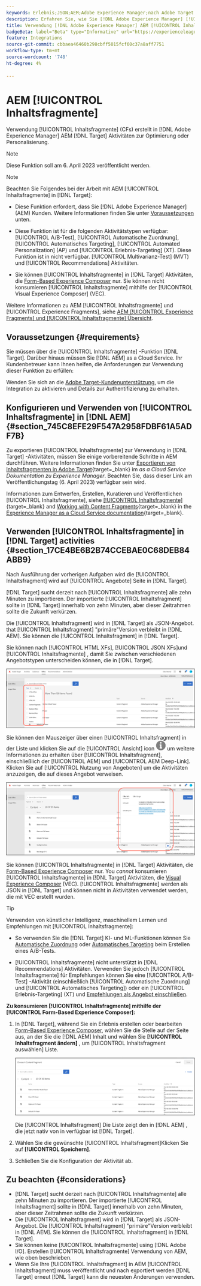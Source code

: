 ```yaml
---
keywords: Erlebnis;JSON;AEM;Adobe Experience Manager;nach Adobe Target exportieren;Inhaltsfragmente;Fragmente;CF;cf
description: Erfahren Sie, wie Sie [!DNL Adobe Experience Manager] [!UICONTROL Inhaltsfragmente] in [!DNL Adobe Target] Aktivitäten.
title: Verwendung [!DNL Adobe Experience Manager] AEM [!UICONTROL Inhaltsfragmente]?
badgeBeta: label="Beta" type="Informative" url="https://experienceleague.adobe.com/docs/target/using/introduction/intro.html#beta newtab=true" tooltip="What are Target Beta release features?"
feature: Integrations
source-git-commit: cbbaea46460b298cbff5015fcf60c37a8aff7751
workflow-type: tm+mt
source-wordcount: '748'
ht-degree: 4%

---
```


# AEM [!UICONTROL Inhaltsfragmente]

Verwendung [!UICONTROL Inhaltsfragmente] (CFs) erstellt in [!DNL Adobe Experience Manager] AEM [!DNL Target] Aktivitäten zur Optimierung oder Personalisierung.

>[!NOTE]
>
>Diese Funktion soll am 6. April 2023 veröffentlicht werden.


>[!NOTE]
>
>Beachten Sie Folgendes bei der Arbeit mit AEM [!UICONTROL Inhaltsfragmente] in [!DNL Target]:
> 
>* Diese Funktion erfordert, dass Sie [!DNL Adobe Experience Manager] (AEM) Kunden. Weitere Informationen finden Sie unter [Voraussetzungen](#section_AE6F0971E1574B3AA324003599B96E5A) unten.
>
>* Diese Funktion ist für die folgenden Aktivitätstypen verfügbar: [!UICONTROL A/B-Test], [!UICONTROL Automatische Zuordnung], [!UICONTROL Automatisches Targeting], [!UICONTROL Automated Personalization] (AP) und [!UICONTROL Erlebnis-Targeting] (XT). Diese Funktion ist in nicht verfügbar. [!UICONTROL Multivarianz-Test] (MVT) und [!UICONTROL Recommendations] Aktivitäten.
>
>* Sie können [!UICONTROL Inhaltsfragmente] in [!DNL Target] Aktivitäten, die [Form-Based Experience Composer](/help/main/c-experiences/form-experience-composer.md) nur. Sie können nicht konsumieren [!UICONTROL Inhaltsfragmente] mithilfe der [!UICONTROL Visual Experience Composer] (VEC).


Weitere Informationen zu AEM [!UICONTROL Inhaltsfragmente] und [!UICONTROL Experience Fragments], siehe [AEM [!UICONTROL Experience Fragments] und [!UICONTROL Inhaltsfragmente] Übersicht](/help/main/c-integrating-target-with-mac/aem/aem-experience-and-content-fragments.md).

## Voraussetzungen  {#requirements}

Sie müssen über die [!UICONTROL Inhaltsfragmente] -Funktion [!DNL Target]. Darüber hinaus müssen Sie [!DNL AEM] as a Cloud Service. Ihr Kundenbetreuer kann Ihnen helfen, die Anforderungen zur Verwendung dieser Funktion zu erfüllen:

Wenden Sie sich an die [Adobe Target-Kundenunterstützung](/help/main/cmp-resources-and-contact-information.md#reference_ACA3391A00EF467B87930A450050077C), um die Integration zu aktivieren und Details zur Authentifizierung zu erhalten.

## Konfigurieren und Verwenden von [!UICONTROL Inhaltsfragmente] in [!DNL AEM] {#section_745C8EFE29F547A2958FDBF61A5ADF7B}

Zu exportieren [!UICONTROL Inhaltsfragmente] zur Verwendung in [!DNL Target] -Aktivitäten, müssen Sie einige vorbereitende Schritte in AEM durchführen. Weitere Informationen finden Sie unter [Exportieren von Inhaltsfragmenten in Adobe Target](https://experienceleague.adobe.com/docs/experience-manager-cloud-service/content/sites/integrations/content-fragments-target.html){target=_blank} im *as a Cloud Service Dokumentation zu Experience Manager*. Beachten Sie, dass dieser Link am Veröffentlichungstag (6. April 2023) verfügbar sein wird.

Informationen zum Entwerfen, Erstellen, Kuratieren und Veröffentlichen [!UICONTROL Inhaltsfragmente], siehe [[!UICONTROL Inhaltsfragmente]](https://experienceleague.adobe.com/docs/experience-manager-cloud-service/content/sites/authoring/fundamentals/content-fragments.html?lang=en){target=_blank} and [Working with Content Fragments](https://experienceleague.adobe.com/docs/experience-manager-cloud-service/content/sites/administering/content-fragments/content-fragments.html){target=_blank} in the [Experience Manager as a Cloud Service documentation](https://experienceleague.adobe.com/docs/experience-manager-cloud-service/content/home.html){target=_blank}.

## Verwenden [!UICONTROL Inhaltsfragmente] in [!DNL Target] activities {#section_17CE4BE6B2B74CCEBAE0C68DEB84ABB9}

Nach Ausführung der vorherigen Aufgaben wird die [!UICONTROL Inhaltsfragment] wird auf [!UICONTROL Angebote] Seite in [!DNL Target].

[!DNL Target] sucht derzeit nach [!UICONTROL Inhaltsfragmente] alle zehn Minuten zu importieren. Der importierte [!UICONTROL Inhaltsfragment] sollte in [!DNL Target] innerhalb von zehn Minuten, aber dieser Zeitrahmen sollte die Zukunft verkürzen.

Die [!UICONTROL Inhaltsfragment] wird in [!DNL Target] als JSON-Angebot. that [!UICONTROL Inhaltsfragment] &quot;primäre&quot;Version verbleibt in [!DNL AEM]. Sie können die [!UICONTROL Inhaltsfragment] in [!DNL Target].

Sie können nach [!UICONTROL HTML XFs], [!UICONTROL JSON XFs]und [!UICONTROL Inhaltsfragmente] , damit Sie zwischen verschiedenen Angebotstypen unterscheiden können, die in [!DNL Target].

![Filtern nach Inhaltsfragmenttypen: HTML oder JSON in der Target-Benutzeroberfläche](/help/main/c-integrating-target-with-mac/aem/assets/fragment-types.png)

Sie können den Mauszeiger über einen [!UICONTROL Inhaltsfragment] in der Liste und klicken Sie auf die [!UICONTROL Ansicht] icon ![Infosymbol](/help/main/c-integrating-target-with-mac/aem/assets/icon-info.png) um weitere Informationen zu erhalten über [!UICONTROL Inhaltsfragment], einschließlich der [!UICONTROL AEM] und [!UICONTROL AEM Deep-Link]. Klicken Sie auf [!UICONTROL Nutzung von Angeboten] um die Aktivitäten anzuzeigen, die auf dieses Angebot verweisen.

![Popup mit Inhaltsfragmentinformationen](/help/main/c-integrating-target-with-mac/aem/assets/cf-info-popup.png)

Sie können [!UICONTROL Inhaltsfragmente] in [!DNL Target] Aktivitäten, die [Form-Based Experience Composer](/help/main/c-experiences/form-experience-composer.md) nur. You *cannot* konsumieren [!UICONTROL Inhaltsfragmente] in [!DNL Target] Aktivitäten, die [Visual Experience Composer](/help/main/c-experiences/c-visual-experience-composer/visual-experience-composer.md) (VEC). [!UICONTROL Inhaltsfragmente] werden als JSON in [!DNL Target] und können nicht in Aktivitäten verwendet werden, die mit VEC erstellt wurden.

>[!TIP]
>
>Verwenden von künstlicher Intelligenz, maschinellem Lernen und Empfehlungen mit [!UICONTROL Inhaltsfragmente]:
>
>* So verwenden Sie die [!DNL Target] KI- und ML-Funktionen können Sie [Automatische Zuordnung](/help/main/c-activities/automated-traffic-allocation/automated-traffic-allocation.md#concept_A1407678796B4C569E94CBA8A9F7F5D4) oder [Automatisches Targeting](/help/main/c-activities/auto-target/auto-target-to-optimize.md) beim Erstellen eines A/B-Tests.
>
>* [!UICONTROL Inhaltsfragmente] nicht unterstützt in [!DNL Recommendations] Aktivitäten. Verwenden Sie jedoch [!UICONTROL Inhaltsfragmente] für Empfehlungen können Sie eine [!UICONTROL A/B-Test] -Aktivität (einschließlich [!UICONTROL Automatische Zuordnung] und [!UICONTROL Automatisches Targeting]) oder ein [!UICONTROL Erlebnis-Targeting] (XT) und [Empfehlungen als Angebot einschließen](/help/main/c-recommendations/recommendations-as-an-offer.md).


**Zu konsumieren [!UICONTROL Inhaltsfragmente] mithilfe der [!UICONTROL Form-Based Experience Composer]:**

1. In [!DNL Target], während Sie ein Erlebnis erstellen oder bearbeiten [Form-Based Experience Composer](/help/main/c-experiences/form-experience-composer.md#task_FAC842A6535045B68B4C1AD3E657E56E), wählen Sie die Stelle auf der Seite aus, an der Sie die [!DNL AEM] Inhalt und wählen Sie **[!UICONTROL Inhaltsfragment ändern]** , um [!UICONTROL Inhaltsfragment auswählen] Liste.

   ![Bild &quot;content_fragment_list&quot;](/help/main/c-integrating-target-with-mac/aem/assets/choose-content-fragment.png)

   Die [!UICONTROL Inhaltsfragment] Die Liste zeigt den in [!DNL AEM] , die jetzt nativ von in verfügbar ist [!DNL Target].

1. Wählen Sie die gewünschte [!UICONTROL Inhaltsfragment]Klicken Sie auf **[!UICONTROL Speichern]**.
1. Schließen Sie die Konfiguration der Aktivität ab.

## Zu beachten {#considerations}

* [!DNL Target] sucht derzeit nach [!UICONTROL Inhaltsfragmente] alle zehn Minuten zu importieren. Der importierte [!UICONTROL Inhaltsfragment] sollte in [!DNL Target] innerhalb von zehn Minuten, aber dieser Zeitrahmen sollte die Zukunft verkürzen.
* Die [!UICONTROL Inhaltsfragment] wird in [!DNL Target] als JSON-Angebot. Die [!UICONTROL Inhaltsfragment] &quot;primäre&quot;Version verbleibt in [!DNL AEM]. Sie können die [!UICONTROL Inhaltsfragment] in [!DNL Target].
* Sie können keine [!UICONTROL Inhaltsfragmente] using [!DNL Adobe I/O]. Erstellen [!UICONTROL Inhaltsfragmente] Verwendung von AEM, wie oben beschrieben.
* Wenn Sie Ihre [!UICONTROL Inhaltsfragment] in AEM [!UICONTROL Inhaltsfragment] muss veröffentlicht und nach exportiert werden [!DNL Target] erneut [!DNL Target] kann die neuesten Änderungen verwenden.